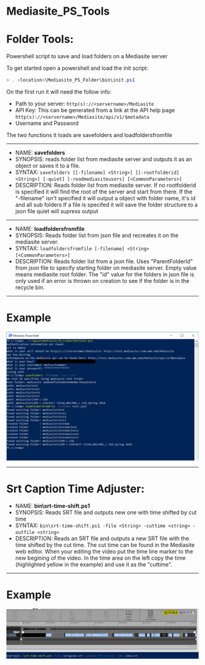 # Mediasite_PS_Tools

# Folder Tools:
Powershell script to save and load folders on a Mediasite server

To get started open a powershell and load the init script:
```powershell
> . <location>\Mediasite_PS_Folder\bin\init.ps1 
```

On the first run it will need the follow info:
+ Path to your server: ```http(s)://<servername>/Mediasite```
+ API Key:  This can be generated from a link at the API help page ```http(s)://<servername>/Mediasite/api/v1/$metadata```
+ Username and Password  

The two functions it loads are savefolders and loadfoldersfromfile

---

- NAME: **savefolders**
- SYNOPSIS: reads folder list from mediasite server and outputs it as an object or saves it to a file.
- SYNTAX: ```savefolders [[-filename] <String>] [[-rootfolderid] <String>] [-quiet] [-readmediasiteusers] [<CommonParameters>]```
- DESCRIPTION: 
    Reads folder list from mediasite server.
    If no rootfolderid is specified it will find the root of the server and start from there.
    If the "-filename" isn't specified it will output a object with folder name, it's id and all sub folders
    If a file is specifed it will save the folder structure to a json file
    quiet will supress output

---

- NAME: **loadfoldersfromfile**
- SYNOPSIS: Reads folder list from json file and recreates it on the mediasite server.
- SYNTAX: ```loadfoldersfromfile [-filename] <String> [<CommonParameters>]```
- DESCRIPTION:
    Reads folder list from a json file.
    Uses "ParentFolderId" from json file to specify starting folder on mediasite server.  Empty value means mediasite
    root folder.
    The "id" value for the folders in json file is only used if an error is thrown on creation to see if the folder is
    in the recycle bin.

---
# Example
![Example](/docs/images/folder_dump_example.JPG)



---
# Srt Caption Time Adjuster:

- NAME: **bin\srt-time-shift.ps1**
- SYNOPSIS: Reads SRT file and outputs new one with time shifted by cut time
- SYNTAX: ```bin\srt-time-shift.ps1 -file <String> -cuttime <string> -outfile <string> ```
- DESCRIPTION:
    Reads an SRT file and outputs a new SRT file with the time shifted by the cut time.
    The cut time can be found in the Mediasite web editor.  When your editing the video put the time line marker to the new begining of the video.  In the time area on the left copy the time (highlighted yellow in the example) and use it as the "cuttime". 
    
---
# Example
![Example](/docs/images/srt_time_example.jpg)

